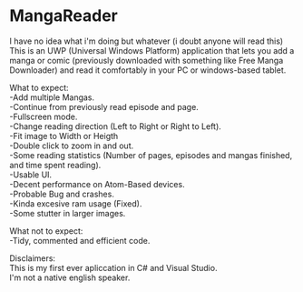 # MangaReader
I have no idea what i'm doing but whatever (i doubt anyone will read this)
This is an UWP (Universal Windows Platform) application that lets you add a manga or comic (previously downloaded with 
something like Free Manga Downloader) and read it comfortably in your PC or windows-based tablet.

What to expect:  
-Add multiple Mangas.  
-Continue from previously read episode and page.  
-Fullscreen mode.  
-Change reading direction (Left to Right or Right to Left).  
-Fit image to Width or Heigth  
-Double click to zoom in and out.  
-Some reading statistics (Number of pages, episodes and mangas finished, and time spent reading).  
-Usable UI.  
-Decent performance on Atom-Based devices.  
-Probable Bug and crashes.     
-Kinda excesive ram usage (Fixed).      
-Some stutter in larger images.  

What not to expect:  
-Tidy, commented and efficient code.  

Disclaimers:  
This is my first ever apliccation in C# and Visual Studio.  
I'm not a native english speaker.  
